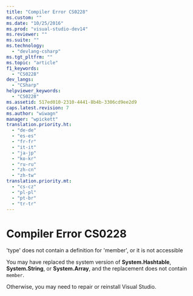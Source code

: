 ```yaml
---
title: "Compiler Error CS0228"
ms.custom: ""
ms.date: "10/25/2016"
ms.prod: "visual-studio-dev14"
ms.reviewer: ""
ms.suite: ""
ms.technology: 
  - "devlang-csharp"
ms.tgt_pltfrm: ""
ms.topic: "article"
f1_keywords: 
  - "CS0228"
dev_langs: 
  - "CSharp"
helpviewer_keywords: 
  - "CS0228"
ms.assetid: 517ed010-2310-4441-8b4b-3306cd9ee2d9
caps.latest.revision: 7
ms.author: "wiwagn"
manager: "wpickett"
translation.priority.ht: 
  - "de-de"
  - "es-es"
  - "fr-fr"
  - "it-it"
  - "ja-jp"
  - "ko-kr"
  - "ru-ru"
  - "zh-cn"
  - "zh-tw"
translation.priority.mt: 
  - "cs-cz"
  - "pl-pl"
  - "pt-br"
  - "tr-tr"
---
```

# Compiler Error CS0228
'type' does not contain a definition for 'member', or it is not accessible  
  
 You may have replaced the system version of **System.Hashtable**, **System.String**, or **System.Array**, and the replacement does not contain `member`.  
  
 Otherwise, you may need to repair or reinstall Visual Studio.